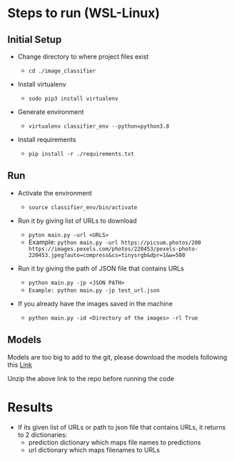 # Steps to run (WSL-Linux)

## Initial Setup
* Change directory to where project files exist
  * `cd ./image_classifier`

* Install virtualenv
  * `sudo pip3 install virtualenv`

* Generate environment
  * `virtualenv classifier_env --python=python3.8`

* Install requirements
  * `pip install -r ./requirements.txt`

## Run
* Activate the environment
  * `source classifier_env/bin/activate`

* Run it by giving list of URLs to download
  * `pyton main.py -url <URLS>`
  * Example: `python main.py -url https://picsum.photos/200 https://images.pexels.com/photos/220453/pexels-photo-220453.jpeg?auto=compress&cs=tinysrgb&dpr=1&w=500`

* Run it by giving the path of JSON file that contains URLs
  * `python main.py -jp <JSON PATH>`
  * `Example: python main.py -jp test_url.json`

* If you already have the images saved in the machine
  * `python main.py -id <Directory of the images> -rl True`
  
## Models

Models are too big to add to the git, please download the models following this [Link](https://drive.google.com/file/d/1ZOaeV6jwUoDfKI3Zd2CO_jVXix1i8-gQ/view?usp=share_link)

Unzip the above link to the repo before running the code

# Results
 * If its given list of URLs or path to json file that contains URLs, it returns to 2 dictionaries:
     * prediction dictionary which maps file names to predictions
     * url dictionary which maps filenames to URLs
